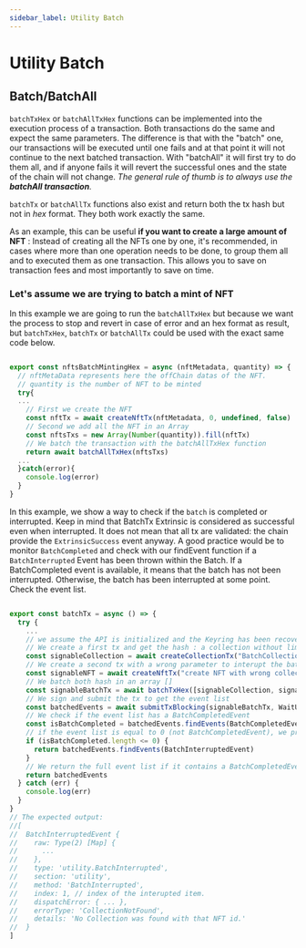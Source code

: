 ```yaml
---
sidebar_label: Utility Batch
---
```


# Utility Batch

## Batch/BatchAll

`batchTxHex` or `batchAllTxHex` functions can be implemented into the execution process of a transaction. Both transactions do the same and expect the same parameters. The difference is that with the "batch" one, our transactions will be executed until one fails and at that point it will not continue to the next batched transaction. With "batchAll" it will first try to do them all, and if anyone fails it will revert the successful ones and the state of the chain will not change. _The general rule of thumb is to always use the **batchAll transaction**._

`batchTx` or `batchAllTx` functions also exist and return both the tx hash but not in _hex_ format. They both work exactly the same.

As an example, this can be useful **if you want to create a large amount of NFT** : Instead of creating all the NFTs one by one, it's recommended, in cases where more than one operation needs to be done, to group them all and to executed them as one transaction. This allows you to save on transaction fees and most importantly to save on time.

### Let's assume we are trying to batch a mint of NFT

In this example we are going to run the `batchAllTxHex` but because we want the process to stop and revert in case of error and an hex format as result, but `batchTxHex`, `batchTx` or `batchAllTx` could be used with the exact same code below.

```js showLineNumbers

export const nftsBatchMintingHex = async (nftMetadata, quantity) => {
  // nftMetaData represents here the offChain datas of the NFT.
  // quantity is the number of NFT to be minted
  try{
  ...
    // First we create the NFT
    const nftTx = await createNftTx(nftMetadata, 0, undefined, false)
    // Second we add all the NFT in an Array
    const nftsTxs = new Array(Number(quantity)).fill(nftTx)
    // We batch the transaction with the batchAllTxHex function
    return await batchAllTxHex(nftsTxs)
  ...
  }catch(error){
    console.log(error)
  }
}

```

In this example, we show a way to check if the `batch` is completed or interrupted. Keep in mind that BatchTx Extrinsic is considered as successful even when interrupted. It does not mean that all tx are validated: the chain provide the `ExtrinsicSuccess` event anyway. A good practice would be to monitor `BatchCompleted` and check with our findEvent function if a `BatchInterrupted` Event has been thrown within the Batch. If a BatchCompleted event is available, it means that the batch has not been interrupted. Otherwise, the batch has been interrupted at some point. Check the event list.

```js showLineNumbers

export const batchTx = async () => {
  try {
    ...
    // we assume the API is initialized and the Keyring has been recovered.
    // We create a first tx and get the hash : a collection without limit
    const signableCollection = await createCollectionTx("BatchCollectionTestings", undefined)
    // We create a second tx with a wrong parameter to interupt the batch : a collection id that does not exist in the chain for now
    const signableNFT = await createNftTx("create NFT with wrong collection Id to interupte batch", 0, 1000, false)
    // We batch both hash in an array []
    const signableBatchTx = await batchTxHex([signableCollection, signableNFT])
    // We sign and submit the tx to get the event list
    const batchedEvents = await submitTxBlocking(signableBatchTx, WaitUntil.BlockInclusion, keyring)
    // We check if the event list has a BatchCompletedEvent
    const isBatchCompleted = batchedEvents.findEvents(BatchCompletedEvent)
    // if the event list is equal to 0 (not BatchCompletedEvent), we provide the BatchInterruptedEvent with the error detail.
    if (isBatchCompleted.length <= 0) {
      return batchedEvents.findEvents(BatchInterruptedEvent)
    }
    // We return the full event list if it contains a BatchCompletedEvent
    return batchedEvents
  } catch (err) {
    console.log(err)
  }
}
// The expected output:
//[
//  BatchInterruptedEvent {
//    raw: Type(2) [Map] {
//      ...
//    },
//    type: 'utility.BatchInterrupted',
//    section: 'utility',
//    method: 'BatchInterrupted',
//    index: 1, // index of the interupted item.
//    dispatchError: { ... },
//    errorType: 'CollectionNotFound',
//    details: 'No Collection was found with that NFT id.'
//  }
]

```
